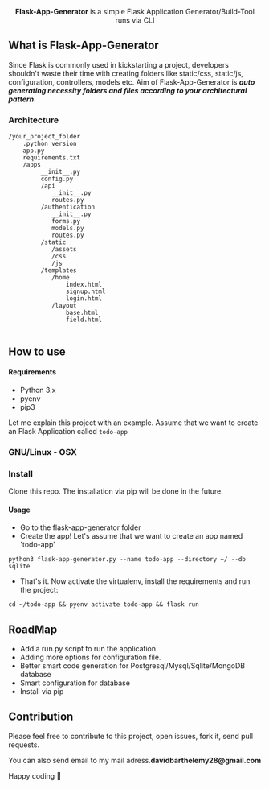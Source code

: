 <p align="center">
  <strong>Flask-App-Generator</strong> is a simple Flask Application Generator/Build-Tool runs via CLI
</p>

## What is Flask-App-Generator
Since Flask is commonly used in kickstarting a project, developers shouldn't waste their time with creating folders like static/css, static/js, configuration, controllers, models etc. Aim of Flask-App-Generator is __*auto generating necessity folders and files according to your architectural pattern*__.

### Architecture

```
/your_project_folder
    .python_version
    app.py
    requirements.txt
    /apps
         __init__.py
         config.py
         /api
            __init__.py
            routes.py
         /authentication
            __init__.py
            forms.py
            models.py
            routes.py
         /static
            /assets
            /css
            /js
         /templates
            /home
                index.html
                signup.html
                login.html
            /layout
                base.html
                field.html
    
```

## How to use

#### Requirements
- Python 3.x
- pyenv
- pip3

Let me explain this project with an example. Assume that we want to create an Flask Application called ```todo-app```

### GNU/Linux - OSX

### Install

Clone this repo.
The installation via pip will be done in the future.


#### Usage
- Go to the flask-app-generator folder
- Create the app! Let's assume that we want to create an app named 'todo-app'

```
python3 flask-app-generator.py --name todo-app --directory ~/ --db sqlite

```
- That's it. Now activate the virtualenv, install the requirements and run the project:
```
cd ~/todo-app && pyenv activate todo-app && flask run
```

## RoadMap

- Add a run.py script to run the application
- Adding more options for configuration file.
- Better smart code generation for Postgresql/Mysql/Sqlite/MongoDB database
- Smart configuration for database
- Install via pip


## Contribution

Please feel free to contribute to this project, open issues, fork it, send pull requests.

You can also send email to my mail adress.__davidbarthelemy28@gmail.com__

Happy coding :metal:
